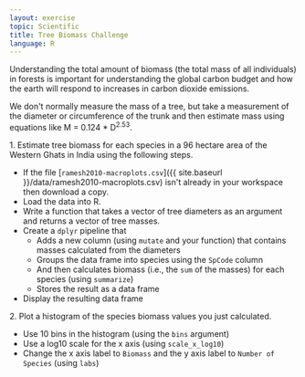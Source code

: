 ```yaml
---
layout: exercise
topic: Scientific
title: Tree Biomass Challenge
language: R
---
```


Understanding the total amount of biomass (the total mass of all individuals) in 
forests is important for understanding the global carbon budget and how the 
earth will respond to increases in carbon dioxide emissions.

We don't normally measure the mass of a tree, but take a measurement of the
diameter or circumference of the trunk and then estimate mass using equations
like M = 0.124 * D<sup>2.53</sup>.

1\. Estimate tree biomass for each species in a 96 hectare area of the Western Ghats
in India using the following steps.

  * If the file [`ramesh2010-macroplots.csv`]({{ site.baseurl }}/data/ramesh2010-macroplots.csv) isn't already in your workspace then download a copy.
  * Load the data into R.
  * Write a function that takes a vector of tree diameters as an argument and 
    returns a vector of tree masses.
  * Create a `dplyr` pipeline that
    * Adds a new column (using `mutate` and your function) that contains masses
      calculated from the diameters
    * Groups the data frame into species using the `SpCode` column
    * And then calculates biomass (i.e., the `sum` of the masses) for each species
      (using `summarize`)
    * Stores the result as a data frame
  * Display the resulting data frame

2\. Plot a histogram of the species biomass values you just calculated.

  * Use 10 bins in the histogram (using the `bins` argument)
  * Use a log10 scale for the x axis (using `scale_x_log10`)
  * Change the x axis label to `Biomass` and the y axis label to `Number of Species` (using `labs`)